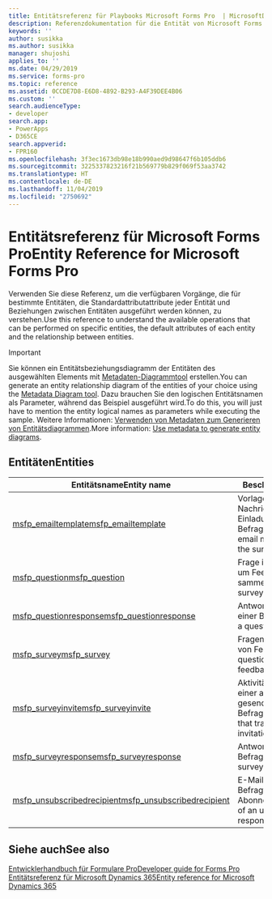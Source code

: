 ```yaml
---
title: Entitätsreferenz für Playbooks Microsoft Forms Pro  | MicrosoftDocs
description: Referenzdokumentation für die Entität von Microsoft Forms Pro.
keywords: ''
author: susikka
ms.author: susikka
manager: shujoshi
applies_to: ''
ms.date: 04/29/2019
ms.service: forms-pro
ms.topic: reference
ms.assetid: 0CCDE7D8-E6D8-4892-B293-A4F39DEE4B06
ms.custom: ''
search.audienceType:
- developer
search.app:
- PowerApps
- D365CE
search.appverid:
- FPR160
ms.openlocfilehash: 3f3ec1673db98e18b990aed9d98647f6b105ddb6
ms.sourcegitcommit: 3225337823216f21b569779b829f069f53aa3742
ms.translationtype: HT
ms.contentlocale: de-DE
ms.lasthandoff: 11/04/2019
ms.locfileid: "2750692"
---
```

# <a name="entity-reference-for-microsoft-forms-pro"></a><span data-ttu-id="b7f92-103">Entitätsreferenz für Microsoft Forms Pro</span><span class="sxs-lookup"><span data-stu-id="b7f92-103">Entity Reference for Microsoft Forms Pro</span></span>

<span data-ttu-id="b7f92-104">Verwenden Sie diese Referenz, um die verfügbaren Vorgänge, die für bestimmte Entitäten, die Standardattributattribute jeder Entität und Beziehungen zwischen Entitäten ausgeführt werden können, zu verstehen.</span><span class="sxs-lookup"><span data-stu-id="b7f92-104">Use this reference to understand the available operations that can be performed on specific entities, the default attributes of each entity and the relationship between entities.</span></span>

> [!IMPORTANT]
> <span data-ttu-id="b7f92-105">Sie können ein Entitätsbeziehungsdiagramm der Entitäten des ausgewählten Elements mit [Metadaten-Diagrammtool](https://code.msdn.microsoft.com/Sample-of-generating-a0ba0e47) erstellen.</span><span class="sxs-lookup"><span data-stu-id="b7f92-105">You can generate an entity relationship diagram of the entities of your choice using the [Metadata Diagram tool](https://code.msdn.microsoft.com/Sample-of-generating-a0ba0e47).</span></span> <span data-ttu-id="b7f92-106">Dazu brauchen Sie den logischen Entitätsnamen als Parameter, während das Beispiel ausgeführt wird.</span><span class="sxs-lookup"><span data-stu-id="b7f92-106">To do this, you will just have to mention the entity logical names as parameters while executing the sample.</span></span> <span data-ttu-id="b7f92-107">Weitere Informationen: [Verwenden von Metadaten zum Generieren von Entitätsdiagrammen](https://docs.microsoft.com/dynamics365/customer-engagement/developer/use-metadata-generate-entity-diagrams).</span><span class="sxs-lookup"><span data-stu-id="b7f92-107">More information: [Use metadata to generate entity diagrams](https://docs.microsoft.com/dynamics365/customer-engagement/developer/use-metadata-generate-entity-diagrams).</span></span>

## <a name="entities"></a><span data-ttu-id="b7f92-108">Entitäten</span><span class="sxs-lookup"><span data-stu-id="b7f92-108">Entities</span></span>

|<span data-ttu-id="b7f92-109">Entitätsname</span><span class="sxs-lookup"><span data-stu-id="b7f92-109">Entity name</span></span>|<span data-ttu-id="b7f92-110">Beschreibung</span><span class="sxs-lookup"><span data-stu-id="b7f92-110">Description</span></span>|
|------|------|
|[<span data-ttu-id="b7f92-111">msfp_emailtemplate</span><span class="sxs-lookup"><span data-stu-id="b7f92-111">msfp_emailtemplate</span></span>](reference/entities/msfp_emailtemplate.md)|<span data-ttu-id="b7f92-112">Vorlage für eine E-Mail-Nachricht mit dem Einladungslink für die Befragung</span><span class="sxs-lookup"><span data-stu-id="b7f92-112">Template for an email message that contains the survey invitation link.</span></span>|
|[<span data-ttu-id="b7f92-113">msfp_question</span><span class="sxs-lookup"><span data-stu-id="b7f92-113">msfp_question</span></span>](reference/entities/msfp_question.md)|<span data-ttu-id="b7f92-114">Frage in einer Befragung, um Feedback zu sammeln</span><span class="sxs-lookup"><span data-stu-id="b7f92-114">Question in a survey to collect feedback.</span></span>|
|[<span data-ttu-id="b7f92-115">msfp_questionresponse</span><span class="sxs-lookup"><span data-stu-id="b7f92-115">msfp_questionresponse</span></span>](reference/entities/msfp_questionresponse.md)|<span data-ttu-id="b7f92-116">Antwort auf eine Frage in einer Befragung</span><span class="sxs-lookup"><span data-stu-id="b7f92-116">Response to a question in a survey.</span></span>|
|[<span data-ttu-id="b7f92-117">msfp_survey</span><span class="sxs-lookup"><span data-stu-id="b7f92-117">msfp_survey</span></span>](reference/entities/msfp_survey.md)|<span data-ttu-id="b7f92-118">Fragensatz zum Sammeln von Feedback</span><span class="sxs-lookup"><span data-stu-id="b7f92-118">Set of questions to collect feedback.</span></span>|
|[<span data-ttu-id="b7f92-119">msfp_surveyinvite</span><span class="sxs-lookup"><span data-stu-id="b7f92-119">msfp_surveyinvite</span></span>](reference/entities/msfp_surveyinvite.md)|<span data-ttu-id="b7f92-120">Aktivität zur Nachverfolgung einer an eine Person gesendete Befragungseinladung</span><span class="sxs-lookup"><span data-stu-id="b7f92-120">Activity that tracks a survey invitation sent to a person.</span></span>|
|[<span data-ttu-id="b7f92-121">msfp_surveyresponse</span><span class="sxs-lookup"><span data-stu-id="b7f92-121">msfp_surveyresponse</span></span>](reference/entities/msfp_surveyresponse.md)|<span data-ttu-id="b7f92-122">Antwort auf eine Befragung</span><span class="sxs-lookup"><span data-stu-id="b7f92-122">Response to a survey.</span></span>|
|[<span data-ttu-id="b7f92-123">msfp_unsubscribedrecipient</span><span class="sxs-lookup"><span data-stu-id="b7f92-123">msfp_unsubscribedrecipient</span></span>](reference/entities/msfp_unsubscribedrecipient.md)|<span data-ttu-id="b7f92-124">E-Mail-Adresse des Befragten ohne Abonnement</span><span class="sxs-lookup"><span data-stu-id="b7f92-124">Email address of an unsubscribed respondent.</span></span>|

## <a name="see-also"></a><span data-ttu-id="b7f92-125">Siehe auch</span><span class="sxs-lookup"><span data-stu-id="b7f92-125">See also</span></span>

[<span data-ttu-id="b7f92-126">Entwicklerhandbuch für Formulare Pro</span><span class="sxs-lookup"><span data-stu-id="b7f92-126">Developer guide for Forms Pro</span></span>](developer-guide.md)<br />
[<span data-ttu-id="b7f92-127">Entitätsreferenz für Microsoft Dynamics 365</span><span class="sxs-lookup"><span data-stu-id="b7f92-127">Entity reference for Microsoft Dynamics 365</span></span>](/dynamics365/customer-engagement/developer/about-entity-reference)

